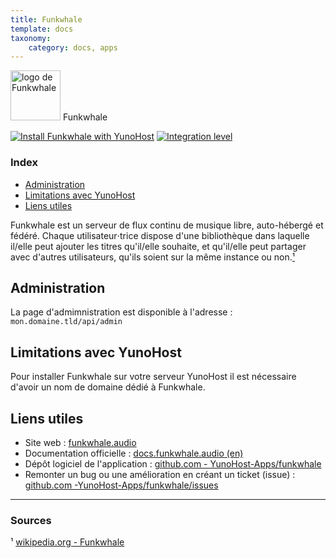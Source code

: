 ```yaml
---
title: Funkwhale
template: docs
taxonomy:
    category: docs, apps
---
```


<img src="/images/funkwhale_logo.png" width="80px" alt="logo de Funkwhale"> Funkwhale

[![Install Funkwhale with YunoHost](https://install-app.yunohost.org/install-with-yunohost.png)](https://install-app.yunohost.org/?app=funkwhale) [![Integration level](https://dash.yunohost.org/integration/funkwhale.svg)](https://dash.yunohost.org/appci/app/funkwhale)

### Index

- [Administration](#administration)
- [Limitations avec YunoHost](#limitations-avec-yunohost)
- [Liens utiles](#liens-utiles)

Funkwhale est un serveur de flux continu de musique libre, auto-hébergé et fédéré. Chaque utilisateur⋅trice dispose d'une bibliothèque dans laquelle il/elle peut ajouter les titres qu'il/elle souhaite, et qu'il/elle peut partager avec d'autres utilisateurs, qu'ils soient sur la même instance ou non.[¹](#sources)

## Administration

La page d'admimnistration est disponible à l'adresse : `mon.domaine.tld/api/admin`

## Limitations avec YunoHost

Pour installer Funkwhale sur votre serveur YunoHost il est nécessaire d'avoir un nom de domaine dédié à Funkwhale.

## Liens utiles

+ Site web : [funkwhale.audio](https://funkwhale.audio/)
+ Documentation officielle : [docs.funkwhale.audio (en)](https://docs.funkwhale.audio/)
+ Dépôt logiciel de l'application : [github.com - YunoHost-Apps/funkwhale](https://github.com/YunoHost-Apps/funkwhale_ynh)
+ Remonter un bug ou une amélioration en créant un ticket (issue) : [github.com -YunoHost-Apps/funkwhale/issues](https://github.com/YunoHost-Apps/funkwhale_ynh/issues)

-----

### Sources

¹ [wikipedia.org - Funkwhale](https://fr.wikipedia.org/wiki/Funkwhale)
